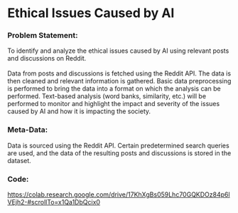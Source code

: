 # Ethical Issues Caused by AI

### Problem Statement:
To identify and analyze the ethical issues caused by AI using relevant posts and discussions on Reddit. <br><br>
Data from posts and discussions is fetched using the Reddit API. 
The data is then cleaned and relevant information is gathered.
Basic data preprocessing is performed to bring the data into a format on which the analysis can be performed.
Text-based analysis (word banks, similarity, etc.) will be performed to monitor and highlight the impact and severity of the issues caused by AI and how it is impacting the society. 

### Meta-Data:
Data is sourced using the Reddit API. Certain predetermined search queries are used, and the data of the resulting posts and discussions is stored in the dataset. 

### Code:
https://colab.research.google.com/drive/17KhXgBs059Lhc70GQKDOz84p6lVEjh2-#scrollTo=x1Qa1DbQcix0
